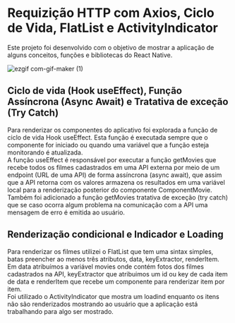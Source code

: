 # Requizição HTTP com Axios, Ciclo de Vida, FlatList e ActivityIndicator
<p>
Este projeto foi desenvolvido com o objetivo de mostrar a aplicação de alguns conceitos, funções e bibliotecas do React Native.
</p>

![ezgif com-gif-maker (1)](https://user-images.githubusercontent.com/48818414/152078079-9a84be32-c36c-4f24-adf7-3ea2fc20c010.gif)

## Ciclo de vida (Hook useEffect), Função Assíncrona (Async Await) e Tratativa de exceção (Try Catch)
<p>
Para renderizar os componentes do aplicativo foi explorada a função de ciclo de vida Hook useEffect. Esta função é executada sempre que o componente for iniciado ou quando uma variável que a função esteja monitorando é atualizada.
<br/>
A função useEffect é responsável por executar a função getMovies que recebe todos os filmes cadastrados em uma API externa por meio de um endpoint (URL de uma API) de forma assíncrona (async await), que assim que a API retorna com os valores armazena os resultados em uma variável local para a renderização posterior do componente ComponentMovie.
<br/>
Também foi adicionado a função getMovies tratativa de exceção (try catch) que se caso ocorra algum problema na comunicação com a API uma mensagem de erro é emitida ao usuário.
</p>
 
## Renderização condicional e Indicador e Loading
<p>
Para renderizar os filmes utilizei o FlatList que tem uma sintax simples, batas preencher ao menos três atributos, data, keyExtractor, renderItem. Em data atribuímos a variável movies onde contém fotos dos filmes cadastrados na API, keyExtractor que atribuimos um id ou key de cada item de data e renderItem que recebe um componente para renderizar item por item.
<br/>
Foi utilizado o ActivityIndicator que mostra um loadind enquanto os itens não são renderizados mostrando ao usuário que a aplicação está trabalhando para algo ser mostrado.
</p>
